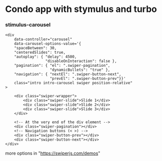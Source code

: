 # Condo app with stymulus and turbo


### stimulus-carousel
    <div
        data-controller="carousel"
        data-carousel-options-value='{
        "spaceBetween": 30,
        "centeredSlides": true,
        "autoplay": { "delay": 4500,
                      "disableOnInteraction": false },
        "pagination": { "el": ".swiper-pagination",
                        "dynamicBullets": "true" },
        "navigation": { "nextEl": ".swiper-button-next",
                        "prevEl": ".swiper-button-prev"}}'
        class="intro intro-carousel swiper position-relative"
    >

        <div class="swiper-wrapper">
            <div class="swiper-slide">Slide 1</div>
            <div class="swiper-slide">Slide 2</div>
            <div class="swiper-slide">Slide 3</div>
        </div>

        <!-- At the very end of the div element -->
        <div class="swiper-pagination"></div>
        <!-- Navigation buttons (< >) -->
        <div class="swiper-button-prev"></div>
        <div class="swiper-button-next"></div>
    </div>

more options in "https://swiperjs.com/demos"